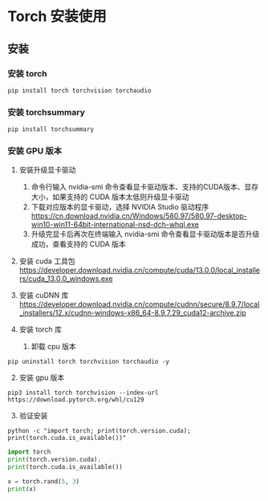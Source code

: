 # Torch 安装使用

## 安装

### 安装 torch

```
pip install torch torchvision torchaudio
```

### 安装 torchsummary

```
pip install torchsummary
```

### 安装 GPU 版本

1. 安装升级显卡驱动
   1. 命令行输入 nvidia-smi 命令查看显卡驱动版本、支持的CUDA版本、显存大小，如果支持的 CUDA 版本太低则升级显卡驱动
   2. 下载对应版本的显卡驱动，选择 NVIDIA Studio 驱动程序 https://cn.download.nvidia.cn/Windows/580.97/580.97-desktop-win10-win11-64bit-international-nsd-dch-whql.exe
   3. 升级完显卡后再次在终端输入 nvidia-smi 命令查看显卡驱动版本是否升级成功，查看支持的 CUDA 版本

2. 安装 cuda 工具包 
   https://developer.download.nvidia.cn/compute/cuda/13.0.0/local_installers/cuda_13.0.0_windows.exe
   
3. 安装 cuDNN 库 
   https://developer.download.nvidia.cn/compute/cudnn/secure/8.9.7/local_installers/12.x/cudnn-windows-x86_64-8.9.7.29_cuda12-archive.zip
4. 安装 torch 库 

   1. 卸载 cpu 版本
```shell
pip uninstall torch torchvision torchaudio -y
```

   2. 安装 gpu 版本
```shell
pip3 install torch torchvision --index-url https://download.pytorch.org/whl/cu129
```
   3. 验证安装
```shell
python -c "import torch; print(torch.version.cuda); print(torch.cuda.is_available())"
```

```python
import torch
print(torch.version.cuda);
print(torch.cuda.is_available())

x = torch.rand(5, 3)
print(x)
```

